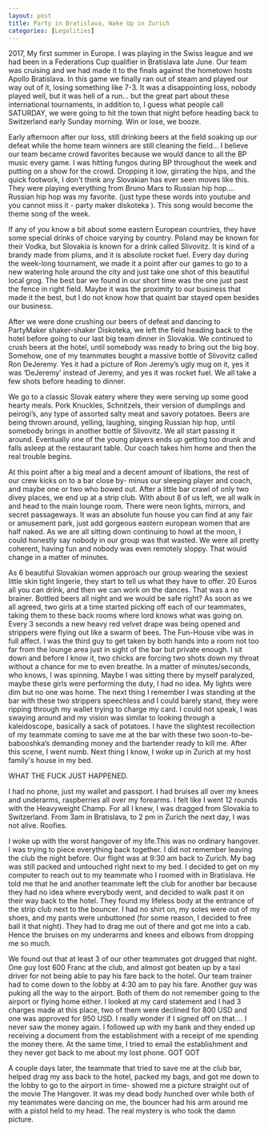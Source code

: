 ```yaml
---
layout: post
title: Party in Bratislava, Wake Up in Zurich
categories: [Legalities]
---
```


2017, My first summer in Europe. I was playing in the Swiss league and we had been in a Federations Cup qualifier in Bratislava  late June. Our team was cruising and we had made it to the finals against the hometown hosts Apollo Bratislava. In this game we finally ran out of steam and played our way out of it, losing something like 7-3. It was a disappointing loss, nobody played well, but it was hell of a run… but the great part about these international tournaments, in addition to, I guess what people call SATURDAY, we were going to hit the town that night before heading back to Switzerland early Sunday morning. Win or lose, we booze.

	
Early afternoon after our loss, still drinking beers at the field soaking up our defeat while the home team winners are still cleaning the field…  I believe our team became crowd favorites because we would dance to all the BP music every game. I was hitting fungos during BP throughout the week and putting on a show for the crowd.  Dropping it low, girrating the hips, and the quick footwork, I don't think any Slovakian has ever seen moves like this. They were playing everything from Bruno Mars to Russian hip hop…. Russian hip hop was my favorite. (just type these words into youtube and you cannot miss it - party maker diskoteka ). This song would become the theme song of the week. 
	
If any of you know a bit about some eastern European countries, they have some special drinks of choice varying by country. Poland may be known for their Vodka, but Slovakia is known for a drink called Slivovitz. It is kind of a brandy made from plums, and it is absolute rocket fuel. Every day during the week-long tournament, we made it a point after our games to go to a new watering hole around the city and just take one shot of this beautiful local grog. The best bar we found in our short time was the one just past the fence in right field. Maybe it was the proximity to our business  that made it the best, but I do not know how that quaint bar stayed open besides our business. 
	
After we were done crushing our beers of defeat and dancing to PartyMaker shaker-shaker Diskoteka, we left the field heading back to the hotel before going to our last big team dinner in Slovakia. We continued to crush beers at the hotel, until somebody was ready to bring out the big boy. Somehow, one of my teammates bought a massive bottle of Slivovitz called Ron DeJeremy. Yes it had a picture of Ron Jeremy’s ugly mug on it, yes it was ‘DeJeremy’ instead of Jeremy, and yes it was rocket fuel. We all take a few shots before heading to dinner. 
	
We go to a classic Slovak eatery where they were serving up some good hearty meals. Pork Knuckles, Schnitzels, their version of dumplings and peirogi’s, any type of assorted salty meat and savory potatoes. Beers are being thrown around, yelling, laughing, singing Russian hip hop, until somebody brings in another bottle of Slivovitz. We all start passing it around. Eventually one of the young players ends up getting too drunk and falls asleep at the restaurant table. Our coach takes him home and then the real trouble begins.
	
At this point after a big meal and a decent amount of libations, the rest of our crew kicks on to a bar close by- minus our sleeping player and coach, and maybe one or two who bowed out. After a little bar crawl of only two divey places, we end up at a strip club. With about 8 of us left, we all walk in and head to the main lounge room. There were neon lights, mirrors, and secret passageways. It was an absolute fun house you can find at any fair or amusement park, just add gorgeous eastern european women that are half naked. As we are all sitting down continuing to howl at the moon, I could honestly say nobody in our group was that wasted. We were all pretty coherent, having fun and nobody was even remotely sloppy. That would change in a matter of minutes. 
	
As 6 beautiful Slovakian women approach our group wearing the sexiest little skin tight lingerie, they start to tell us what they have to offer. 20 Euros all you can drink, and then we can work on the dances. That was a no brainer. Bottled beers all night and we would be safe right? As soon as we all agreed, two girls at a time started picking off each of our teammates, taking them to these back rooms where lord knows what was going on. Every 3 seconds a new heavy red velvet drape was being opened and strippers were flying out like a swarm of bees.  The Fun-House vibe was in full affect. I was the third guy to get taken by both hands into a room not too far from the lounge area just in sight of the bar but private enough. I sit down and before I know it, two chicks are forcing two shots down my throat without a chance for me to even breathe. In a matter of minutes/seconds, who knows, I was spinning. Maybe I was sitting there by myself paralyzed, maybe these girls were performing the duty, I had no idea. My lights were dim but no one was home. The next thing I remember I was standing at the bar with these two strippers speechless and I could barely stand, they were ripping through my wallet trying to charge my card. I could not speak, I was swaying around and my vision was similar to looking through a kaleidoscope, basically a sack of potatoes. I have the slightest recollection of my teammate coming to save me at the bar with these two soon-to-be-babooshka’s demanding money and the bartender ready to kill me. After this scene, I went numb. Next thing I know, I woke up in Zurich at my host family's house in my bed. 
	
WHAT THE FUCK JUST HAPPENED.
	
I had no phone, just my wallet and passport. I had bruises all over my knees and underarms, raspberries all over my forearms. I felt like I went 12 rounds with the Heavyweight Champ. For all I knew, I was dragged from Slovakia to Switzerland. From 3am in Bratislava, to 2 pm in Zurich the next day, I was not alive. Roofies.
	
I woke up with the worst hangover of my life.This was no ordinary hangover. I was trying to piece everything back together. I did not remember leaving the club the night before. Our flight was at 9:30 am back to Zurich. My bag was still packed and untouched right next to my bed. I decided to get on my computer to reach out to my teammate who I roomed with in Bratislava. He told me that he and another teammate left the club  for another bar because they had no idea where everybody went, and decided to walk past it on their way back to the hotel. They found my lifeless body at the entrance of the strip club next to the bouncer. I had no shirt on, my soles were out of my shoes, and my pants were unbuttoned (for some reason, I decided to free ball it that night). They had to drag me out of there and got me into a cab. Hence the bruises on my underarms and knees and elbows from dropping me so much. 
	 
We found out that at least 3 of our other teammates got drugged that night. One guy lost 600 Franc at the club, and almost got beaten up by a taxi driver for not being able to pay his fare back to the hotel. Our team trainer had to come down to the lobby at 4:30 am to pay his fare. Another guy was puking all the way to the airport. Both of them do not remember going to the airport or flying home either. I looked at my card statement and I had 3 charges made at this place, two of them were declined for 800 USD and one was approved for 950 USD. I really wonder if I signed off on that…. I never saw the money again. I followed up with my bank and they ended up receiving a document from the establishment with a receipt of me spending the money there. At the same time, I tried to email the establishment and they never got back to me about my lost phone. GOT GOT

A couple days later, the teammate that tried to save me at the club bar, helped drag my ass back to the hotel, packed my bags, and got me down to the lobby to go to the airport in time- showed me a picture straight out of the movie  The Hangover. It was my dead body hunched over while both of my teammates were dancing on me, the bouncer had his arm around me with a pistol held to my head. The real mystery is who took the damn picture.
